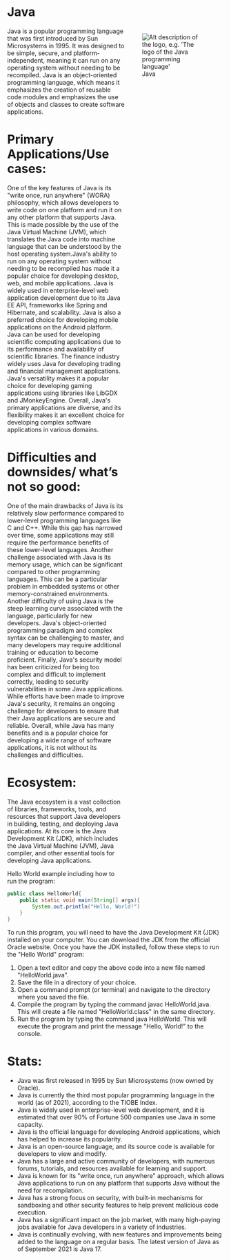 
# Java

<figure style="float: right; width:30%; height:50%; object-fit:contain;">
<img src="https://upload.wikimedia.org/wikipedia/de/e/e1/Java-Logo.svg" alt="Alt description of the logo, e.g. 'The logo of the Java programming language'">
<figcaption>Java</figcaption>
</figure>

Java is a popular programming language that was first introduced by Sun Microsystems in 1995. It was designed to be simple, secure, and platform-independent, meaning it can run on any operating system without needing to be recompiled. Java is an object-oriented programming language, which means it emphasizes the creation of reusable code modules and emphasizes the use of objects and classes to create software applications.


# Primary Applications/Use cases:
One of the key features of Java is its "write once, run anywhere" (WORA) philosophy, which allows developers to write code on one platform and run it on any other platform that supports Java. This is made possible by the use of the Java Virtual Machine (JVM), which translates the Java code into machine language that can be understood by the host operating system.Java's ability to run on any operating system without needing to be recompiled has made it a popular choice for developing desktop, web, and mobile applications. Java is widely used in enterprise-level web application development due to its Java EE API, frameworks like Spring and Hibernate, and scalability. Java is also a preferred choice for developing mobile applications on the Android platform. Java can be used for developing scientific computing applications due to its performance and availability of scientific libraries. The finance industry widely uses Java for developing trading and financial management applications. Java's versatility makes it a popular choice for developing gaming applications using libraries like LibGDX and JMonkeyEngine. Overall, Java's primary applications are diverse, and its flexibility makes it an excellent choice for developing complex software applications in various domains.

# Difficulties and downsides/ what’s not so good:
One of the main drawbacks of Java is its relatively slow performance compared to lower-level programming languages like C and C++. While this gap has narrowed over time, some applications may still require the performance benefits of these lower-level languages.
Another challenge associated with Java is its memory usage, which can be significant compared to other programming languages. This can be a particular problem in embedded systems or other memory-constrained environments.
Another difficulty of using Java is the steep learning curve associated with the language, particularly for new developers. Java's object-oriented programming paradigm and complex syntax can be challenging to master, and many developers may require additional training or education to become proficient.
Finally, Java's security model has been criticized for being too complex and difficult to implement correctly, leading to security vulnerabilities in some Java applications. While efforts have been made to improve Java's security, it remains an ongoing challenge for developers to ensure that their Java applications are secure and reliable.
Overall, while Java has many benefits and is a popular choice for developing a wide range of software applications, it is not without its challenges and difficulties.

# Ecosystem:
The Java ecosystem is a vast collection of libraries, frameworks, tools, and resources that support Java developers in building, testing, and deploying Java applications. At its core is the Java Development Kit (JDK), which includes the Java Virtual Machine (JVM), Java compiler, and other essential tools for developing Java applications.

Hello World example including how to run the program:


```java
public class HelloWorld{
    public static void main(String[] args){
        System.out.println("Hello, World!")
    }
}
```

To run this program, you will need to have the Java Development Kit (JDK) installed on your computer. You can download the JDK from the official Oracle website.
Once you have the JDK installed, follow these steps to run the "Hello World" program:

1. Open a text editor and copy the above code into a new file named "HelloWorld.java".
2. Save the file in a directory of your choice.
3. Open a command prompt (or terminal) and navigate to the directory where you saved the file.
4. Compile the program by typing the command javac HelloWorld.java. This will create a file named "HelloWorld.class" in the same directory.
5. Run the program by typing the command java HelloWorld. This will execute the program and print the message "Hello, World!" to the console.

# Stats:

- Java was first released in 1995 by Sun Microsystems (now owned by Oracle).
- Java is currently the third most popular programming language in the world (as of 2021), according to the TIOBE Index.
- Java is widely used in enterprise-level web development, and it is estimated that over 90% of Fortune 500 companies use Java in some capacity.
- Java is the official language for developing Android applications, which has helped to increase its popularity.
- Java is an open-source language, and its source code is available for developers to view and modify.
- Java has a large and active community of developers, with numerous forums, tutorials, and resources available for learning and support.
- Java is known for its "write once, run anywhere" approach, which allows Java applications to run on any platform that supports Java without the need for recompilation.
- Java has a strong focus on security, with built-in mechanisms for sandboxing and other security features to help prevent malicious code execution.
- Java has a significant impact on the job market, with many high-paying jobs available for Java developers in a variety of industries.
- Java is continually evolving, with new features and improvements being added to the language on a regular basis. The latest version of Java as of September 2021 is Java 17.
